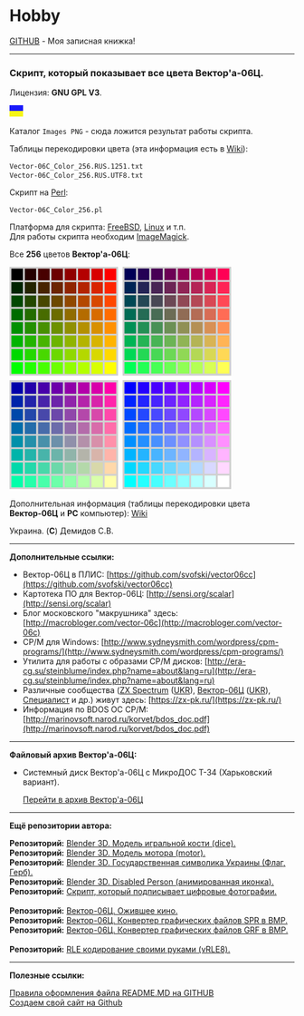 # Hobby
[GITHUB](https://github.com) - Моя записная книжка!

<hr>

### Скрипт, который показывает все цвета Вектор'а-06Ц.

Лицензия: **GNU GPL V3**.

![](https://github.com/drilnet/vector-06c-color256/blob/master/UA.png)

Каталог ```Images PNG``` - сюда ложится результат работы скрипта.

Таблицы перекодировки цвета (эта информация есть в [Wiki](https://github.com/drilnet/vector-06c-color256/wiki)):

    Vector-06C_Color_256.RUS.1251.txt
    Vector-06C_Color_256.RUS.UTF8.txt

Скрипт на [Perl](http://www.perl.org/):

    Vector-06C_Color_256.pl

Платформа для скрипта: [FreeBSD](https://www.freebsd.org/), [Linux](https://www.linux.org/) и т.п. 
<br>
Для работы скрипта необходим [ImageMagick](https://www.imagemagick.org).

Все **256** цветов **Вектор'а-06Ц**:

![](https://github.com/drilnet/vector-06c-color256/blob/master/Images%20PNG/Vector-06C_Color_256.4.png)

Дополнительная информация (таблицы перекодировки цвета **Вектор-06Ц** и **PC** компьютер): [Wiki](https://github.com/drilnet/vector-06c-color256/wiki)

Украина. (**С**) Демидов С.В.

<hr>

**Дополнительные ссылки:**

* Вектор-06Ц в ПЛИС: [https://github.com/svofski/vector06cc](https://github.com/svofski/vector06cc)
* Картотека ПО для Вектор-06Ц: [http://sensi.org/scalar](http://sensi.org/scalar)
* Блог московского "макрушника" здесь: [http://macrobloger.com/vector-06c](http://macrobloger.com/vector-06c)
* CP/M для Windows: [http://www.sydneysmith.com/wordpress/cpm-programs/](http://www.sydneysmith.com/wordpress/cpm-programs/)
* Утилита для работы с образами CP/M дисков: [http://era-cg.su/steinblume/index.php?name=about&lang=ru](http://era-cg.su/steinblume/index.php?name=about&lang=ru)
* Различные сообщества ([ZX Spectrum](https://ru.wikipedia.org/wiki/ZX_Spectrum) ([UKR](https://uk.wikipedia.org/wiki/ZX_Spectrum)), [Вектор-06Ц](https://ru.wikipedia.org/wiki/%D0%92%D0%B5%D0%BA%D1%82%D0%BE%D1%80-06%D0%A6) ([UKR](https://uk.wikipedia.org/wiki/%D0%92%D0%B5%D0%BA%D1%82%D0%BE%D1%80-06%D0%A6)), [Специалист](https://ru.wikipedia.org/wiki/%D0%A1%D0%BF%D0%B5%D1%86%D0%B8%D0%B0%D0%BB%D0%B8%D1%81%D1%82_(%D0%BA%D0%BE%D0%BC%D0%BF%D1%8C%D1%8E%D1%82%D0%B5%D1%80)) и др.) живут здесь: [https://zx-pk.ru/](https://zx-pk.ru/)
* Информация по BDOS OC CP/M: [http://marinovsoft.narod.ru/korvet/bdos_doc.pdf](http://marinovsoft.narod.ru/korvet/bdos_doc.pdf)

<hr>

**Файловый архив Вектор'а-06Ц:**

* Системный диск Вектор'а-06Ц с МикроДОС Т-34 (Харьковский вариант).

    [Перейти в архив Вектор'а-06Ц](https://drilnet.github.io/downloads/vector-06c/)

<hr>

**Ещё репозитории автора:**

**Репозиторий:** [Blender 3D. Модель игральной кости (dice).](https://github.com/drilnet/blender3d-dice2)
<br>
**Репозиторий:** [Blender 3D. Модель мотора (motor).](https://github.com/drilnet/blender3d-motor)
<br>
**Репозиторий:** [Blender 3D. Государственная символика Украины (Флаг, Герб).](https://github.com/drilnet/blender3d-ukrainian-symbols)
<br>
**Репозиторий:** [Blender 3D. Disabled Person (анимированная иконка).](https://github.com/drilnet/blender3d-disabled-person)
<br>
**Репозиторий:** [Скрипт, который подписывает цифровые фотографии.](https://github.com/drilnet/programming-perl-signature-images)
<br>
<br>
**Репозиторий:** [Вектор-06Ц. Ожившее кино.](https://github.com/drilnet/vector-06c-kino)
<br>
**Репозиторий:** [Вектор-06Ц. Конвертер графических файлов SPR в BMP.](https://github.com/drilnet/vector-06c-spr2bmp)
<br>
**Репозиторий:** [Вектор-06Ц. Конвертер графических файлов GRF в BMP.](https://github.com/drilnet/vector-06c-grf2bmp)
<br>
<br>
**Репозиторий:** [RLE кодирование своими руками (vRLE8).](https://github.com/drilnet/rle)

<hr>

**Полезные ссылки:**

[Правила оформления файла README.MD на GITHUB](https://github.com/OlgaVlasova/markdown-doc/blob/master/README.md#SpecialSymbol)
<br>
[Создаем свой сайт на Github](https://www.youtube.com/watch?v=05nLdIVfSRU)
